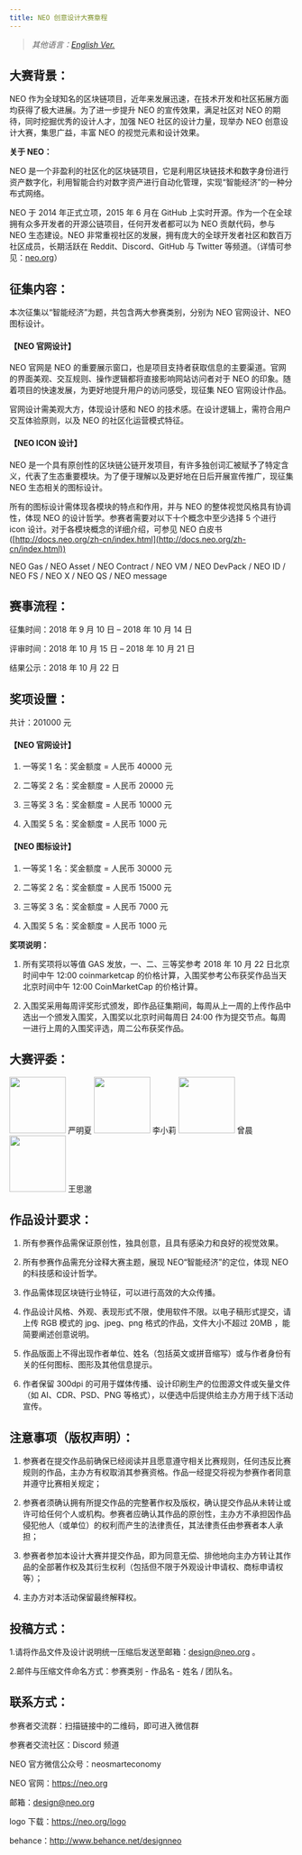 ```yaml
---
title: NEO 创意设计大赛章程
---
```


> *其他语言：[English Ver.](9.10%20NEO%20Design%20Contest.md)*

## 大赛背景：

NEO 作为全球知名的区块链项目，近年来发展迅速，在技术开发和社区拓展方面均获得了极大进展。为了进一步提升 NEO 的宣传效果，满足社区对 NEO 的期待，同时挖掘优秀的设计人才，加强 NEO 社区的设计力量，现举办 NEO 创意设计大赛，集思广益，丰富 NEO 的视觉元素和设计效果。

**关于 NEO：**

NEO 是一个非盈利的社区化的区块链项目，它是利用区块链技术和数字身份进行资产数字化，利用智能合约对数字资产进行自动化管理，实现“智能经济”的一种分布式网络。

NEO 于 2014 年正式立项，2015 年 6 月在 GitHub 上实时开源。作为一个在全球拥有众多开发者的开源公链项目，任何开发者都可以为 NEO 贡献代码，参与 NEO 生态建设。NEO 非常重视社区的发展，拥有庞大的全球开发者社区和数百万社区成员，长期活跃在 Reddit、Discord、GitHub 与 Twitter 等频道。（详情可参见：[neo.org](https://neo.org)）

## 征集内容：

本次征集以“智能经济”为题，共包含两大参赛类别，分别为 NEO 官网设计、NEO 图标设计。

#### 【NEO 官网设计】

NEO 官网是 NEO 的重要展示窗口，也是项目支持者获取信息的主要渠道。官网的界面美观、交互规则、操作逻辑都将直接影响网站访问者对于 NEO 的印象。随着项目的快速发展，为更好地提升用户的访问感受，现征集 NEO 官网设计作品。

官网设计需美观大方，体现设计感和 NEO 的技术感。在设计逻辑上，需符合用户交互体验原则，以及 NEO 的社区化运营模式特征。

#### 【NEO ICON 设计】

NEO 是一个具有原创性的区块链公链开发项目，有许多独创词汇被赋予了特定含义，代表了生态重要模块。为了便于理解以及更好地在日后开展宣传推广，现征集 NEO 生态相关的图标设计。

所有的图标设计需体现各模块的特点和作用，并与 NEO 的整体视觉风格具有协调性，体现 NEO 的设计哲学。参赛者需要对以下十个概念中至少选择 5 个进行 icon 设计。对于各模块概念的详细介绍，可参见 NEO 白皮书([http://docs.neo.org/zh-cn/index.html](http://docs.neo.org/zh-cn/index.html))

NEO Gas / NEO Asset / NEO  Contract / NEO VM / NEO DevPack / NEO ID / NEO FS / NEO X / NEO QS / NEO message

## 赛事流程：

征集时间：2018 年 9 月 10 日 – 2018 年 10 月 14 日 

评审时间：2018 年 10 月 15 日 – 2018 年 10 月 21 日

结果公示：2018 年 10 月 22 日 

## 奖项设置：

共计：201000 元

#### 【NEO 官网设计】

1. 一等奖 1 名：奖金额度 = 人民币 40000 元

2. 二等奖 2 名：奖金额度 = 人民币 20000 元

3. 三等奖 3 名：奖金额度 = 人民币 10000 元

4. 入围奖 5 名：奖金额度 = 人民币 1000 元

#### 【NEO 图标设计】

1. 一等奖 1 名：奖金额度 = 人民币 30000 元

2. 二等奖 2 名：奖金额度 = 人民币 15000 元

3. 三等奖 3 名：奖金额度 = 人民币 7000 元

4. 入围奖 5 名：奖金额度 = 人民币 1000 元

**奖项说明：**

1. 所有奖项将以等值 GAS 发放，一、二、三等奖参考 2018 年 10 月 22 日北京时间中午 12:00 coinmarketcap 的价格计算，入围奖参考公布获奖作品当天北京时间中午 12:00 CoinMarketCap 的价格计算。

2. 入围奖采用每周评奖形式颁发，即作品征集期间，每周从上一周的上传作品中选出一个颁发入围奖，入围奖以北京时间每周日 24:00 作为提交节点。每周一进行上周的入围奖评选，周二公布获奖作品。

## 大赛评委：

   <img src="https://neo-cdn.azureedge.net/images/team/yan.jpg" width="100">
   严明夏

   <img src="https://neo-cdn.azureedge.net/images/team/xiaoli.jpg" width="100">
   李小莉

   <img src="https://neo-cdn.azureedge.net/images/team/zeng.jpg" width="100">
   曾晨

   <img src="https://neo-cdn.azureedge.net/images/team/simiao.jpg" width="100">
   王思邈

## 作品设计要求：

1. 所有参赛作品需保证原创性，独具创意，且具有感染力和良好的视觉效果。

2. 所有参赛作品需充分诠释大赛主题，展现 NEO“智能经济”的定位，体现 NEO 的科技感和设计哲学。

3. 作品需体现区块链行业特征，可以进行高效的大众传播。

4. 作品设计风格、外观、表现形式不限，使用软件不限。以电子稿形式提交，请上传 RGB 模式的 jpg、jpeg、png 格式的作品，文件大小不超过 20MB ，能简要阐述创意说明。

5. 作品版面上不得出现作者单位、姓名（包括英文或拼音缩写）或与作者身份有关的任何图标、图形及其他信息提示。

6. 作者保留 300dpi 的可用于媒体传播、设计印刷生产的位图源文件或矢量文件（如 AI、CDR、PSD、PNG 等格式），以便选中后提供给主办方用于线下活动宣传。

## 注意事项（版权声明）：

1. 参赛者在提交作品前确保已经阅读并且愿意遵守相关比赛规则，任何违反比赛规则的作品，主办方有权取消其参赛资格。作品一经提交将视为参赛作者同意并遵守比赛相关规定；

2. 参赛者须确认拥有所提交作品的完整著作权及版权，确认提交作品从未转让或许可给任何个人或机构。参赛者应确认其作品的原创性，主办方不承担因作品侵犯他人（或单位）的权利而产生的法律责任，其法律责任由参赛者本人承担；

3. 参赛者参加本设计大赛并提交作品，即为同意无偿、排他地向主办方转让其作品的全部著作权及其衍生权利（包括但不限于外观设计申请权、商标申请权等）；

4. 主办方对本活动保留最终解释权。

## 投稿方式：

1.请将作品文件及设计说明统一压缩后发送至邮箱：design@neo.org 。

2.邮件与压缩文件命名方式：参赛类别 - 作品名 - 姓名 / 团队名。



## 联系方式：

参赛者交流群：扫描链接中的二维码，即可进入微信群

参赛者交流社区：Discord 频道

NEO 官方微信公众号：neosmarteconomy

NEO 官网：https://neo.org

邮箱：design@neo.org

logo 下载：https://neo.org/logo

behance：http://www.behance.net/designneo
